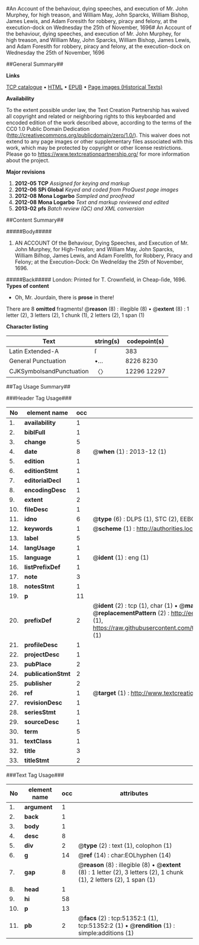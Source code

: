 #An Account of the behaviour, dying speeches, and execution of Mr. John Murphey, for high treason, and William May, John Sparcks, William Bishop, James Lewis, and Adam Foresith for robbery, piracy and felony, at the execution-dock on Wednesday the 25th of November, 1696#
An Account of the behaviour, dying speeches, and execution of Mr. John Murphey, for high treason, and William May, John Sparcks, William Bishop, James Lewis, and Adam Foresith for robbery, piracy and felony, at the execution-dock on Wednesday the 25th of November, 1696

##General Summary##

**Links**

[TCP catalogue](http://www.ota.ox.ac.uk/tcp/)  • 
[HTML](http://tei.it.ox.ac.uk/tcp/Texts-HTML/free/A24/A24822.html)  • 
[EPUB](http://tei.it.ox.ac.uk/tcp/Texts-EPUB/free/A24/A24822.epub) • 
[Page images (Historical Texts)](https://historicaltexts.jisc.ac.uk/eebo-11948112e)

**Availability**

To the extent possible under law, the Text Creation Partnership has waived all copyright and related or neighboring rights to this keyboarded and encoded edition of the work described above, according to the terms of the CC0 1.0 Public Domain Dedication (http://creativecommons.org/publicdomain/zero/1.0/). This waiver does not extend to any page images or other supplementary files associated with this work, which may be protected by copyright or other license restrictions. Please go to https://www.textcreationpartnership.org/ for more information about the project.

**Major revisions**

1. __2012-05__ __TCP__ *Assigned for keying and markup*
1. __2012-06__ __SPi Global__ *Keyed and coded from ProQuest page images*
1. __2012-08__ __Mona Logarbo__ *Sampled and proofread*
1. __2012-08__ __Mona Logarbo__ *Text and markup reviewed and edited*
1. __2013-02__ __pfs__ *Batch review (QC) and XML conversion*

##Content Summary##

#####Body#####

1. AN ACCOUNT Of the Behaviour, Dying Speeches, and Execution of Mr. John Murphey, for High-Treaſon; and William May, John Sparcks, William Biſhop, James Lewis, and Adam Foreſith, for Robbery, Piracy and Felony; at the Execution-Dock: On Wedneſday the 25th of November, 1696.

#####Back#####
London: Printed for T. Crownfield, in Cheap-ſide, 1696.
**Types of content**

  * Oh, Mr. Jourdain, there is **prose** in there!

There are 8 **omitted** fragments! 
 @__reason__ (8) : illegible (8)  •  @__extent__ (8) : 1 letter (2), 3 letters (2), 1 chunk (1), 2 letters (2), 1 span (1)

**Character listing**


|Text|string(s)|codepoint(s)|
|---|---|---|
|Latin Extended-A|ſ|383|
|General Punctuation|•…|8226 8230|
|CJKSymbolsandPunctuation|〈〉|12296 12297|

##Tag Usage Summary##

###Header Tag Usage###

|No|element name|occ|attributes|
|---|---|---|---|
|1.|__availability__|1||
|2.|__biblFull__|1||
|3.|__change__|5||
|4.|__date__|8| @__when__ (1) : 2013-12 (1)|
|5.|__edition__|1||
|6.|__editionStmt__|1||
|7.|__editorialDecl__|1||
|8.|__encodingDesc__|1||
|9.|__extent__|2||
|10.|__fileDesc__|1||
|11.|__idno__|6| @__type__ (6) : DLPS (1), STC (2), EEBO-CITATION (1), OCLC (1), VID (1)|
|12.|__keywords__|1| @__scheme__ (1) : http://authorities.loc.gov/ (1)|
|13.|__label__|5||
|14.|__langUsage__|1||
|15.|__language__|1| @__ident__ (1) : eng (1)|
|16.|__listPrefixDef__|1||
|17.|__note__|3||
|18.|__notesStmt__|1||
|19.|__p__|11||
|20.|__prefixDef__|2| @__ident__ (2) : tcp (1), char (1)  •  @__matchPattern__ (2) : ([0-9\-]+):([0-9IVX]+) (1), (.+) (1)  •  @__replacementPattern__ (2) : http://eebo.chadwyck.com/downloadtiff?vid=$1&page=$2 (1), https://raw.githubusercontent.com/textcreationpartnership/Texts/master/tcpchars.xml#$1 (1)|
|21.|__profileDesc__|1||
|22.|__projectDesc__|1||
|23.|__pubPlace__|2||
|24.|__publicationStmt__|2||
|25.|__publisher__|2||
|26.|__ref__|1| @__target__ (1) : http://www.textcreationpartnership.org/docs/. (1)|
|27.|__revisionDesc__|1||
|28.|__seriesStmt__|1||
|29.|__sourceDesc__|1||
|30.|__term__|5||
|31.|__textClass__|1||
|32.|__title__|3||
|33.|__titleStmt__|2||


###Text Tag Usage###

|No|element name|occ|attributes|
|---|---|---|---|
|1.|__argument__|1||
|2.|__back__|1||
|3.|__body__|1||
|4.|__desc__|8||
|5.|__div__|2| @__type__ (2) : text (1), colophon (1)|
|6.|__g__|14| @__ref__ (14) : char:EOLhyphen (14)|
|7.|__gap__|8| @__reason__ (8) : illegible (8)  •  @__extent__ (8) : 1 letter (2), 3 letters (2), 1 chunk (1), 2 letters (2), 1 span (1)|
|8.|__head__|1||
|9.|__hi__|58||
|10.|__p__|13||
|11.|__pb__|2| @__facs__ (2) : tcp:51352:1 (1), tcp:51352:2 (1)  •  @__rendition__ (1) : simple:additions (1)|
